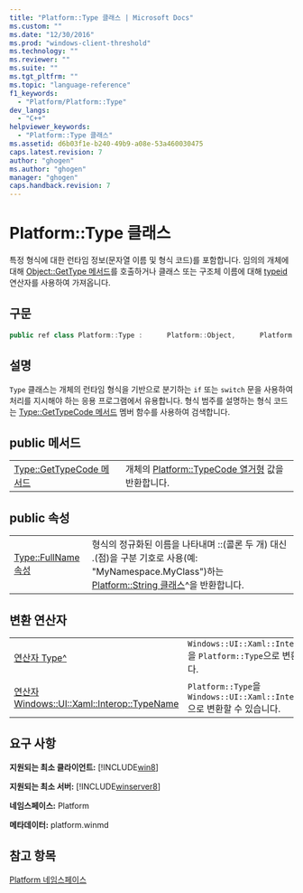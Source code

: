 ```yaml
---
title: "Platform::Type 클래스 | Microsoft Docs"
ms.custom: ""
ms.date: "12/30/2016"
ms.prod: "windows-client-threshold"
ms.technology: ""
ms.reviewer: ""
ms.suite: ""
ms.tgt_pltfrm: ""
ms.topic: "language-reference"
f1_keywords: 
  - "Platform/Platform::Type"
dev_langs: 
  - "C++"
helpviewer_keywords: 
  - "Platform::Type 클래스"
ms.assetid: d6b03f1e-b240-49b9-a08e-53a460030475
caps.latest.revision: 7
author: "ghogen"
ms.author: "ghogen"
manager: "ghogen"
caps.handback.revision: 7
---
```

# Platform::Type 클래스
특정 형식에 대한 런타임 정보\(문자열 이름 및 형식 코드\)를 포함합니다. 임의의 개체에 대해 [Object::GetType 메서드](../cppcx/object-gettype-method.md)를 호출하거나 클래스 또는 구조체 이름에 대해 [typeid](../Topic/typeid%20%20\(C++%20Component%20Extensions\).md) 연산자를 사용하여 가져옵니다.  
  
## 구문  
  
```cpp  
public ref class Platform::Type :      Platform::Object,      Platform::Details::IEquatable,      Platform::Details::IPrintable  
```  
  
## 설명  
 `Type` 클래스는 개체의 런타임 형식을 기반으로 분기하는 `if` 또는 `switch` 문을 사용하여 처리를 지시해야 하는 응용 프로그램에서 유용합니다. 형식 범주를 설명하는 형식 코드는 [Type::GetTypeCode 메서드](../cppcx/type-gettypecode-method.md) 멤버 함수를 사용하여 검색합니다.  
  
## public 메서드  
  
|||  
|-|-|  
|[Type::GetTypeCode 메서드](../cppcx/type-gettypecode-method.md)|개체의 [Platform::TypeCode 열거형](../cppcx/platform-typecode-enumeration.md) 값을 반환합니다.|  
  
## public 속성  
  
|||  
|-|-|  
|[Type::FullName 속성](../cppcx/type-fullname-property.md)|형식의 정규화된 이름을 나타내며 ::\(콜론 두 개\) 대신 .\(점\)을 구분 기호로 사용\(예: "MyNamespace.MyClass"\)하는 [Platform::String 클래스](../cppcx/platform-string-class.md)^을 반환합니다.|  
  
## 변환 연산자  
  
|||  
|-|-|  
|[연산자 Type^](../cppcx/operator-subtracttype-hat.md)|`Windows::UI::Xaml::Interop::TypeName`을 `Platform::Type`으로 변환할 수 있습니다.|  
|[연산자 Windows::UI::Xaml::Interop::TypeName](../cppcx/operator-subtractwindows-ui-xaml-interop-typename.md)|`Platform::Type`을 `Windows::UI::Xaml::Interop::TypeName`으로 변환할 수 있습니다.|  
  
## 요구 사항  
 **지원되는 최소 클라이언트:** [!INCLUDE[win8](../cppcx/includes/win8-md.md)]  
  
 **지원되는 최소 서버:** [!INCLUDE[winserver8](../cppcx/includes/winserver8-md.md)]  
  
 **네임스페이스:** Platform  
  
 **메타데이터:** platform.winmd  
  
## 참고 항목  
 [Platform 네임스페이스](../cppcx/platform-namespace-c-cx.md)